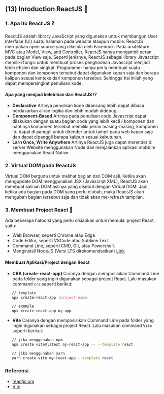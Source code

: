 ## (13) Inroduction ReactJS :open_book: 	

### 1. Apa itu React JS :question:
ReactJS adalah library JavaScript yang digunakan untuk membangun User Interface (UI) suatu halaman pada website ataupun mobile. ReactJS merupakan open source yang dikelola oleh Facebook. Pada arsitekture MVC atau Model, View, and Controller, ReactJS hanya mengambil peran pada bagian View saja. Seperti jenisnya, ReactJS sebagai library Javascript memiliki fungsi untuk membuat proses pengkodean Javascript menjadi lebih efisien dan singkat. Programmer hanya perlu membuat suatu komponen dan komponen tersebut dapat digunakan kapan saja dan berapa kalipun sesuai konteks dari komponen tersebut. Sehingga hal inilah yang dapat mempersingkat penulisan kode.

#### Apa yang menjadi kelebihan dari ReactJS :interrobang:
   - **Declarative**
      Artinya penulisan kode dirancang lebih dapat dibaca berdasarkan aliran logika dan lebih mudah didebug.
   - **Component-Based**
      Artinya pada penulisan code Javascript dapat dilakukan dengan suatu bagian code yang lebih kecil / komponen dan nantinya komponen tersebut memiliki peran masing-masing, komponen itu dapat di panggil untuk dirender untuk tampil pada web kapan saja dan dapat dipanggil berapa kalipun sesuai kebutuhan.
   - **Larn Once, Write Anywhere**
      Artinya ReactJS juga dapat merender di server Website menggunakan Node dan menjalankan aplikasi mobbile menggunakan React Native.

### 2. Virtual DOM pada ReactJS
Virtual DOM berguna untuk melihat bagian dari DOM asli. Ketika akan mengupdate DOM menggunakan JSX (Javascript XML), ReactJS akan membuat salinan DOM aslinya yang disebut dengan Virtual DOM. Jadi, ketika ada bagian pada DOM yang perlu diubah, maka ReactJS akan mengubah bagian tersebut saja dan tidak akan me-refresh tampilan.

### 3. Membuat Project React :open_file_folder:
Ada beberapa hatoolsl yang perlu disiapkan untuk memulai project React, yaitu:
   - Web Browser, seperti Chrome atau Edge
   - Code Editor, seperti VSCode atau Sublime Text.
   - Command Line, seperti CMD, Git, atau Powershell.
   - Menginstall NodeJS (Versi LTS direkomendasikan) [Link](https://nodejs.org/en/)

#### Membuat Aplikasi/Project dengan React
   - **CRA (create-react-app)**
      Caranya dengan memposisikan Command Line pada folder yang ingin digunakan sebagai   project React. Lalu masukan command `cra` seperti berikut:
   ```bash
      // template
      npx create-react-app [project-name]

      // example
      npx create-react-app my-app
   ```

   - **Vite**
      Caranya dengan memposisikan Command Line pada folder yang ingin digunakan sebagai project React. Lalu masukan command `Vite` seperti berikut:

   ```bash
      // jika menggunakan npm
      npm create vite@latest my-react-app -- --template react

      // jika menggunakan yarn
      yarn create vite my-react-app --template react
   ```

### Referensi
- [reactjs.org](https://reactjs.org/)
- [Vite](https://vitejs.dev/guide/)
